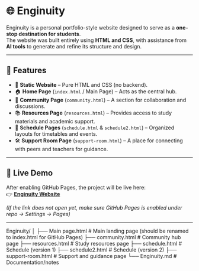 # 🌐 Enginuity

Enginuity is a personal portfolio-style website designed to serve as a **one-stop destination for students**.  
The website was built entirely using **HTML and CSS**, with assistance from **AI tools** to generate and refine its structure and design.

---

## 📌 Features

- 🎨 **Static Website** – Pure HTML and CSS (no backend).
- 🏠 **Home Page** (`index.html` / Main Page) – Acts as the central hub.
- 👥 **Community Page** (`community.html`) – A section for collaboration and discussions.
- 📚 **Resources Page** (`resources.html`) – Provides access to study materials and academic support.
- 📅 **Schedule Pages** (`schedule.html` & `schedule2.html`) – Organized layouts for timetables and events.
- 🛠 **Support Room Page** (`support-room.html`) – A place for connecting with peers and teachers for guidance.

---

## 🚀 Live Demo

After enabling GitHub Pages, the project will be live here:  
👉 **[Enginuity Website](https://anushkat-03.github.io/Enginuity/)**  

*(If the link does not open yet, make sure GitHub Pages is enabled under repo → Settings → Pages)*

---
Enginuity/
│
├── Main page.html        # Main landing page (should be renamed to index.html for GitHub Pages)
├── community.html        # Community hub page
├── resources.html        # Study resources page
├── schedule.html         # Schedule (version 1)
├── schedule2.html        # Schedule (version 2)
├── support-room.html     # Support and guidance page
└── Enginuity.md          # Documentation/notes
